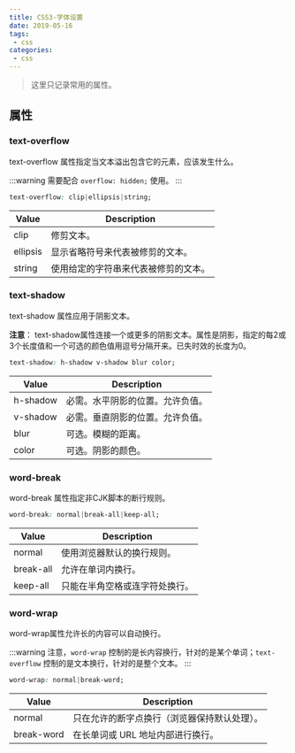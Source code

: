 ```yaml
---
title: CSS3-字体设置
date: 2019-05-16
tags:
 - css    
categories: 
 - css
---
```


> 这里只记录常用的属性。

<!-- more -->

## 属性

### text-overflow

text-overflow 属性指定当文本溢出包含它的元素，应该发生什么。

:::warning
需要配合 `overflow: hidden;` 使用。
:::

```css
text-overflow: clip|ellipsis|string;
```

|Value|Description|
|-|-|
|clip|修剪文本。|
|ellipsis|显示省略符号来代表被修剪的文本。|
|string|使用给定的字符串来代表被修剪的文本。|

### text-shadow

text-shadow 属性应用于阴影文本。

**注意**： text-shadow属性连接一个或更多的阴影文本。属性是阴影，指定的每2或3个长度值和一个可选的颜色值用逗号分隔开来。已失时效的长度为0。

```css
text-shadow: h-shadow v-shadow blur color;
```

|Value|Description|
|-|-|
|h-shadow|必需。水平阴影的位置。允许负值。|
|v-shadow|必需。垂直阴影的位置。允许负值。|
|blur|可选。模糊的距离。|
|color|可选。阴影的颜色。|

### word-break

word-break 属性指定非CJK脚本的断行规则。

```css
word-break: normal|break-all|keep-all;
```

|Value|Description|
|-|-|
|normal|使用浏览器默认的换行规则。|
|break-all|允许在单词内换行。|
|keep-all|只能在半角空格或连字符处换行。|

### word-wrap

word-wrap属性允许长的内容可以自动换行。

:::warning
注意，`word-wrap` 控制的是长内容换行，针对的是某个单词；`text-overflow` 控制的是文本换行，针对的是整个文本。
:::

```css
word-wrap: normal|break-word;
```

|Value|Description|
|-|-|
|normal|只在允许的断字点换行（浏览器保持默认处理）。|
|break-word|在长单词或 URL 地址内部进行换行。|